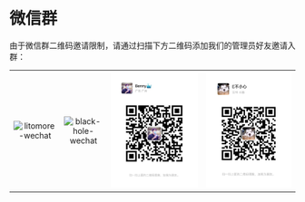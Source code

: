 # 微信群

由于微信群二维码邀请限制，请通过扫描下方二维码添加我们的管理员好友邀请入群：

<!-- prettier-ignore -->
| | | | |
| :-: | :-: | :-: | :-: |
| ![litomore-wechat] | ![black-hole-wechat] | ![benny-wechat] | ![gaoshang212-wechat] |

<!-- Links -->

[litomore-wechat]: https://raw.githubusercontent.com/electronjs-cn/.github/main/media/litomore-wechat.jpg
[black-hole-wechat]: https://raw.githubusercontent.com/electronjs-cn/.github/main/media/black-hole-wechat.jpg
[benny-wechat]: https://raw.githubusercontent.com/electronjs-cn/.github/main/media/benny-wechat.jpg
[gaoshang212-wechat]: https://raw.githubusercontent.com/electronjs-cn/.github/main/media/gaoshang212-wechat.jpg
